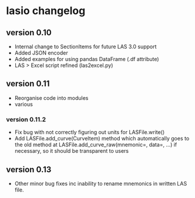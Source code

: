 # lasio changelog

## version 0.10

- Internal change to SectionItems for future LAS 3.0 support
- Added JSON encoder
- Added examples for using pandas DataFrame (.df attribute)
- LAS > Excel script refined (las2excel.py)

## version 0.11

- Reorganise code into modules
- various 

### version 0.11.2

- Fix bug with not correctly figuring out units for LASFile.write()
- Add LASFile.add_curve(CurveItem) method which automatically goes to the old
  method at LASFile.add_curve_raw(mnemonic=, data=, ...) if necessary, so it
  should be transparent to users

## version 0.13

- Other minor bug fixes inc inability to rename mnemonics in written LAS file.

